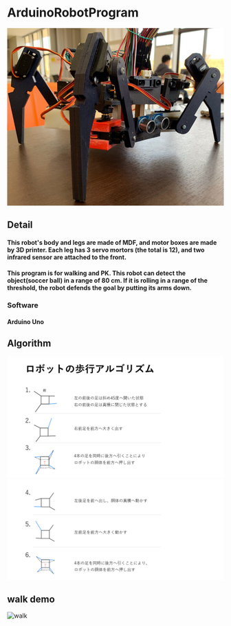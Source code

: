 # ArduinoRobotProgram
![robot image](res/robot.PNG)
## Detail
#### This robot's body and legs are made of MDF, and motor boxes are made by 3D printer. Each leg has 3 servo mortors (the total is 12), and two infrared sensor are attached to the front.
#### This program is for walking and PK. This robot can detect the object(soccer ball) in a range of 80 cm. If it is rolling in a range of the threshold, the robot defends the goal by putting its arms down.
### Software
#### Arduino Uno
## Algorithm
![walk algorithm1](res/歩行アルゴリズム1.PNG)
![walk algorithm2](res/歩行アルゴリズム2.PNG)
## walk demo
![walk](res/walk.gif)
